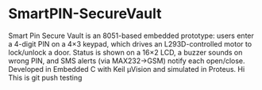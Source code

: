 # SmartPIN-SecureVault
Smart Pin Secure Vault is an 8051-based embedded prototype: users enter a 4-digit PIN on a 4×3 keypad, which drives an L293D-controlled motor to lock/unlock a door. Status is shown on a 16×2 LCD, a buzzer sounds on wrong PIN, and SMS alerts (via MAX232→GSM) notify each open/close. Developed in Embedded C with Keil μVision and simulated in Proteus.
Hi This is git push testing
